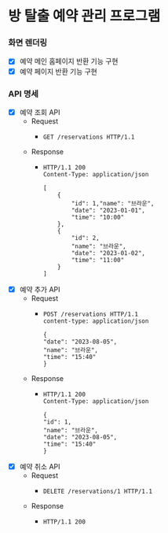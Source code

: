 # 방 탈출 예약 관리 프로그램

### 화면 렌더링
- [x] 예약 메인 홈페이지 반환 기능 구현
- [x] 예약 페이지 반환 기능 구현

### API 명세
- [x] 예약 조회 API
  - Request
    - ```
      GET /reservations HTTP/1.1
      ```
  - Response
    - ```
      HTTP/1.1 200
      Content-Type: application/json
      
      [
          {
              "id": 1,"name": "브라운",
              "date": "2023-01-01",
              "time": "10:00"
          },
          {
              "id": 2,
              "name": "브라운",
              "date": "2023-01-02",
              "time": "11:00"
          }
      ]
      ``` 
- [x] 예약 추가 API 
  - Request
    - ```
      POST /reservations HTTP/1.1
      content-type: application/json 
    
      {
      "date": "2023-08-05",
      "name": "브라운",
      "time": "15:40"
      }
      ```
  - Response
    - ```
      HTTP/1.1 200
      Content-Type: application/json
      
      {
      "id": 1,
      "name": "브라운",
      "date": "2023-08-05",
      "time": "15:40"
      }
      ```
- [x] 예약 취소 API
   - Request 
     - ```
       DELETE /reservations/1 HTTP/1.1
       ```
   - Response
     - ```
       HTTP/1.1 200
       ``` 
